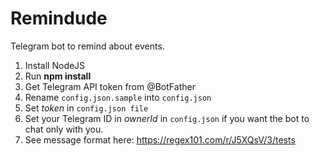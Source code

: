 Remindude
=========

Telegram bot to remind about events.

1. Install NodeJS
2. Run **npm install**
3. Get Telegram API token from @BotFather
4. Rename `config.json.sample` into `config.json`
5. Set *token* in `config.json file`
6. Set your Telegram ID in *ownerId* in `config.json` if you want the bot to chat only with you.
7. See message format here: https://regex101.com/r/J5XQsV/3/tests